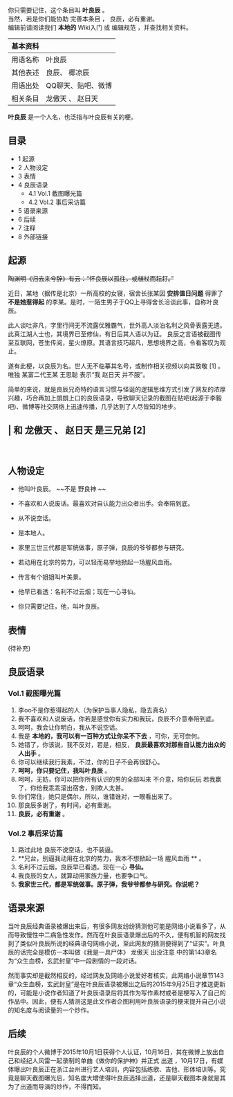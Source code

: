 你只需要记住，这个条目叫  **叶良辰** 。  
当然，若是你们能协助  完善本条目  ，  良辰，必有重谢。  
编辑前请阅读我们 **本地的** Wiki入门  或  编辑规范  ，并查找相关资料。

|  **基本资料**  ||
|---|---|
|用语名称  |  叶良辰   |
|其他表述  |  良辰、  椰凉辰   |
|用语出处  |  QQ聊天、贴吧、微博   |
|相关条目  |  龙傲天  、  赵日天   |
  
**叶良辰** 是一个人名，也泛指与叶良辰有关的梗。

##  目录

  * 1  起源 
  * 2  人物设定 
  * 3  表情 
  * 4  良辰语录 
    * 4.1  Vol.1 截图曝光篇 
    * 4.2  Vol.2 事后采访篇 
  * 5  语录来源 
  * 6  后续 
  * 7  注释 
  * 8  外部链接 

##  起源

~~陶渊明《归去来兮辞》有云：“怀良辰以孤往，或植杖而耘耔。”~~

近日，某地（据传是北京）一所高校的女寝，宿舍长张某因 **安排值日问题** 得罪了 **不是她惹得起**
的李某。是时，一陌生男子于QQ上寻得舍长洽谈此事，自称叶良辰。

此人谈吐非凡，字里行间无不流露优雅霸气，世外高人淡泊名利之风骨表露无遗。此真江湖人士也，其境界已至修仙，有日后其人语以为证。
良辰之言语被截图传至互联网，苍生传阅，星火燎原。其语言技巧超凡，思想境界之高，令看客叹为观止。

遂有此梗，以良辰为名。世人无不临摹其名号，或制作相关视频以向其致敬  [1]  。唯独  某富二代王某  王思聪  表示“我  赵日天  并不服”。

简单的来说，就是良辰兄奇特的语言习惯与怪诞的逻辑思维方式引发了网友的浓厚兴趣，巧合再加上朗朗上口的良辰语录，导致聊天记录的截图在贴吧(起源于李毅吧)、微博等社交网络上迅速传播，几乎达到了人尽皆知的地步。

|  和  龙傲天  、  赵日天  是三兄弟  [2]  
---  
</br>  
  
##  人物设定

  * 他叫叶良辰。 ~~不是 野良神  ~~
  * 不喜欢和人说废话。最喜欢对自认能力出众者出手。会奉陪到底。 
  * 从不说空话。 
  * 是本地人。 
  * 家里三世三代都是军统做事，原子弹，良辰的爷爷都参与研究。 
  * 若动用在北京的势力，可以轻而易举地掀起一场腥风血雨。 
  * 传言有个姐姐叫叶美景。 
  * 他早已看透：名利不过云烟；现在一心寻仙。 

  * 你只需要记住，他，叫叶良辰。 

##  表情

(待补充)

##  良辰语录

###  Vol.1 截图曝光篇

  1. 李oo不是你惹得起的人（为保护当事人隐私，隐去真名） 
  2. 我不喜欢和人说废话，你若是感觉你有实力和我玩，良辰不介意奉陪到底。 
  3. 呵呵，我会让你明白，我从不说空话。 
  4. 我是  **本地的，我可以有一百种方式让你呆不下去** ，可你，无可奈何。 
  5. 她错了，你该说，我不反对，若是，相反，  **良辰最喜欢对那些自认能力出众的人出手** 。 
  6. 你可以继续我行我素，不过，你的日子不会再很舒心。 
  7. **呵呵，你只要记住，我叫叶良辰** 。 
  8. 呵呵，无妨，你可以把你所有认识的男的全部叫来 不介意，陪你玩玩 若我赢了，你给我乖乖滚出宿舍，别欺人太甚。 
  9. 你们常住，她只是偶尔，所以，谁错谁对，一眼看出来了。 
  10. 那良辰多谢了，有时间，必有重谢。 
  11. **良辰，必有重谢** 。 

###  Vol.2 事后采访篇

  1. 路过此地 良辰不说空话，也不装逼。 
  2. **兄台，别逼我动用在北京的势力，我本不想掀起一场 腥风血雨  ** 。 
  3. 名利不过云烟，良辰早已看透。现在一心  **寻仙。**
  4. 我良辰的女人，就算动用家族力量，也要争口气。 
  5. **我家世三代，都是军统做事。原子弹，我爷爷都参与研究。你说呢？**

##  语录来源

当叶良辰经典语录被爆出来后，有很多网友纷纷猜测他可能是网络小说看多了，从而导致慢性中二病急性发作。然而在叶良辰语录爆出后的不久，便有机智的网友找到了类似叶良辰所说的经典语句网络小说，至此网友的猜测便得到了“证实”。叶良辰的话完全是模仿一本叫做《我是一具尸体》
龙傲天  出没注意  中的第143章名为“众生血榜，玄武封皇”中一段剧情的一段对话。

然而事实却是截然相反的，经过网友及网络小说爱好者核实，此网络小说章节143章“众生血榜，玄武封皇”是在叶良辰语录被爆出之后的2015年9月25日才推送更新的，可能是小说作者知道了叶良辰语录后将其作为写作素材或者是梗写入了自己的作品中。因此，便有人猜测这是此文作者企图利用叶良辰语录的梗来提升自己小说的知名度与阅读量的一个炒作。

##  后续

叶良辰的个人微博于2015年10月1日获得个人认证，10月16日，其在微博上放出自己和经纪人风雷一起录制的单曲《做你的保护神》并正式  出道
，10月17日，有媒体曝出叶良辰正在浙江台州进行艺人培训，内容包括练歌、吉他、形体培训等。究竟是聊天截图曝光后，知名度大增使得叶良辰选择出道，还是聊天截图本身就是其为了出道而导演的炒作，不得而知。